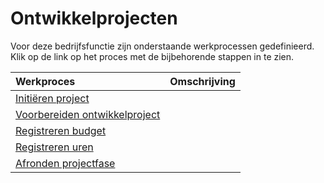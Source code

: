 # Ontwikkelprojecten

Voor deze bedrijfsfunctie zijn onderstaande werkprocessen gedefinieerd. Klik op de link op het proces met de bijbehorende stappen in te zien.

Werkproces | Omschrijving
:--- | :---
[Initiëren project](initieren-project/) | 
[Voorbereiden ontwikkelproject](voorbereiden-ontwikkelproject/) | 
[Registreren budget](registreren-budget/) | 
[Registreren uren](registreren-uren/) | 
[Afronden projectfase](afronden-projectfase/) | 
